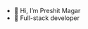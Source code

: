 - 👋 Hi, I’m Preshit Magar
- 👀 Full-stack developer


<!---
preshitmagar/preshitmagar is a ✨ special ✨ repository because its `README.md` (this file) appears on your GitHub profile.
You can click the Preview link to take a look at your changes.
--->

